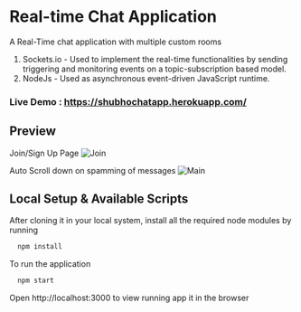 
# Real-time Chat Application

A Real-Time chat application with multiple custom rooms

1. Sockets.io - Used to implement the real-time functionalities by sending triggering and monitoring events on a topic-subscription based model.
2. NodeJs - Used as asynchronous event-driven JavaScript runtime.

### Live Demo : https://shubhochatapp.herokuapp.com/


## Preview
Join/Sign Up Page
![Join](https://github.com/Shubhobroto/Chat-app/blob/master/Readme/chatapp1.jpg)

Auto Scroll down on spamming of messages
![Main](https://github.com/Shubhobroto/Chat-app/blob/master/Readme/chatapp2.jpg)


## Local Setup & Available Scripts

After cloning it in your local system, install all the required node modules by running

```bash
  npm install
```
To run the application

```bash
  npm start
```
Open http://localhost:3000 to view running app it in the browser
